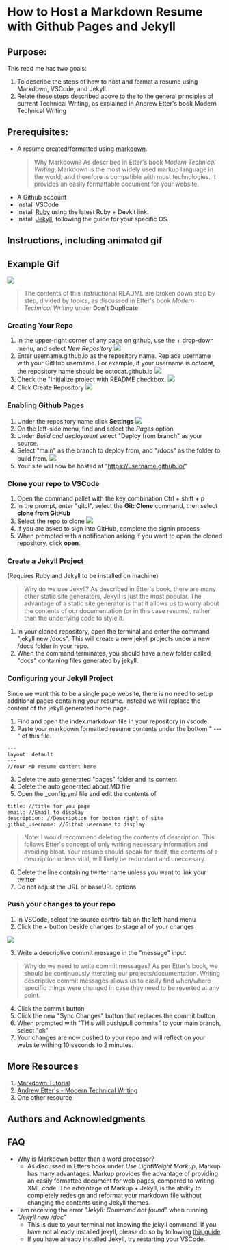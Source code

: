 # How to Host a Markdown Resume with Github Pages and Jekyll

## Purpose:

This read me has two goals:

1. To describe the steps of how to host and format a resume using Markdown, VSCode, and Jekyll.
2. Relate these steps described above to the to the general principles of current Technical
   Writing, as explained in Andrew Etter's book Modern Technical Writing

## Prerequisites:

- A resume created/formatted using [markdown](https://www.markdownguide.org/basic-syntax/).
   > Why Markdown? As described in Etter's book *Modern Technical Writing*, Markdown is the most widely used markup language in the world, and therefore is compatible with most technologies. It provides an easily formattable document for your website. 
- A Github account 
- Install VSCode
- Install [Ruby](https://rubyinstaller.org/downloads/) using the latest Ruby + Devkit link. 
- Install [Jekyll](https://jekyllrb.com/docs/installation/), following the guide for your specific OS.

## Instructions, including animated gif

## Example Gif
![](https://github.com/NateG3040/NateG3040.github.io/blob/main/public/resume.gif)

> The contents of this instructional README are broken down step by step, divided by topics, as discussed in Etter's book *Modern Technical Writing* under **Don't Duplicate** 

### Creating Your Repo

1. In the upper-right corner of any page on github, use the + drop-down menu, and select _New Repository_
![](https://github.com/NateG3040/NateG3040.github.io/blob/main/public/Capture.PNG)
2. Enter username.github.io as the repository name. Replace username with your GitHub username. For example, if your username is octocat, the repository name should be octocat.github.io
![](https://github.com/NateG3040/NateG3040.github.io/blob/main/public/2.png)
3. Check the "Initialize project with README checkbox.
![](https://github.com/NateG3040/NateG3040.github.io/blob/main/public/4.png)
4. Click Create Repository
![](https://github.com/NateG3040/NateG3040.github.io/blob/main/public/5.png)

### Enabling Github Pages

1. Under the repository name click **Settings**
![](https://github.com/NateG3040/NateG3040.github.io/blob/main/public/6.png)
2. On the left-side menu, find and select the _Pages_ option
3. Under _Build and deployment_ select "Deploy from branch" as your source.
4. Select "main" as the branch to deploy from, and "/docs" as the folder to build from.
![](https://github.com/NateG3040/NateG3040.github.io/blob/main/public/7.PNG)
5. Your site will now be hosted at "https://username.github.io/"

### Clone your repo to VSCode

1. Open the command pallet with the key combination Ctrl + shift + p
2. In the prompt, enter "gitcl", select the **Git: Clone** command, then select **clone from GitHub**
3. Select the repo to clone
![](https://github.com/NateG3040/NateG3040.github.io/blob/main/public/8.PNG)
4. If you are asked to sign into GitHub, complete the signin process
5. When prompted with a notification asking if you want to open the cloned repository, click **open**.

### Create a Jekyll Project

(Requires Ruby and Jekyll to be installed on machine)

>Why do we use Jekyll? As described in Etter's book, there are many other static site generators, Jekyll is just the most popular. The advantage of a static site generator is that it allows us to worry about the contents of our documentation (or in this case resume), rather than the underlying code to style it. 
1. In your cloned repository, open the terminal and enter the command "jekyll new /docs". This will create a new jekyll projects under a new /docs folder in your repo.
2. When the command terminates, you should have a new folder called "docs" containing files generated by jekyll.

### Configuring your Jekyll Project

Since we want this to be a single page website, there is no need to setup additional pages containing your resume. Instead we will replace the content of the jekyll generated home page.

1. Find and open the index.markdown file in your repository in vscode.
2. Paste your markdown formatted resume contents under the bottom " --- " of this file.

```
---
layout: default
---
//Your MD resume content here 
```

3. Delete the auto generated "pages" folder and its content
4. Delete the auto generated about.MD file
5. Open the \_config.yml file and edit the contents of

```
title: //title for you page 
email: //Email to display 
description: //Description for bottom right of site 
github_username: //Github username to display 
```
>Note: I would recommend deleting the contents of description. This follows Etter's concept of only writing necessary information and avoiding bloat. Your resume should speak for itself, the contents of a description unless vital, will likely be redundant and uneccesary. 

6. Delete the line containing twitter name unless you want to link your twitter
7. Do not adjust the URL or baseURL options

### Push your changes to your repo

1. In VSCode, select the source control tab on the left-hand menu
2. Click the + button beside changes to stage all of your changes

![](https://github.com/NateG3040/NateG3040.github.io/blob/main/public/9.PNG)

3. Write a descriptive commit message in the "message" input
>Why do we need to write commit messages? As per Etter's book, we should be continuously itterating our projects/documentation. Writing descriptive commit messages allows us to easily find when/where specific things were changed in case they need to be reverted at any point. 
4. Click the commit button
5. Click the new "Sync Changes" button that replaces the commit button
6. When prompted with "THis will push/pull commits" to your main branch, select "ok"
7. Your changes are now pushed to your repo and will reflect on your website withing 10 seconds to 2 minutes.
   
## More Resources 
1. [Markdown Tutorial](https://www.markdownguide.org/getting-started/)
2. [Andrew Etter's - Modern Technical Writing](https://www.amazon.ca/Modern-Technical-Writing-Introduction-Documentation-ebook/dp/B01A2QL9SS)
3. One other resource 

## Authors and Acknowledgments

## FAQ

- Why is Markdown better than a word processor?
  - As discussed in Etters book under *Use LightWeight Markup*, Markup has many advantages. Markup provides the advantage of providing an easily formatted document for web pages, compared to writing XML code. The advantage of Markup + Jekyll, is the ability to completely redesign and reformat your markdown file without changing the contents using Jekyll themes. 
- I am receiving the error *"Jekyll: Command not found"* when running *"Jekyll new /doc"*
   - This is due to your terminal not knowing the jekyll command. If you have not already installed jekyll, please do so by following [this guide](https://jekyllrb.com/docs/installation/). 
   - If you have already installed Jekyll, try restarting your VSCode. 
